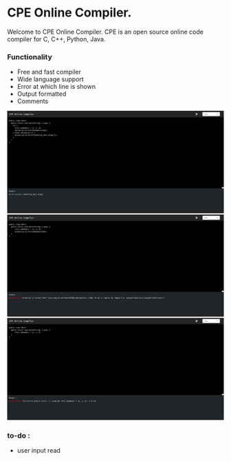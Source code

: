 # CPE Online Compiler.
Welcome to CPE Online Compiler.
CPE is an open source online code compiler for C, C++, Python, Java.

### Functionality
- Free and fast compiler
- Wide language support
- Error at which line is shown
- Output formatted
- Comments


<img src="./images/1.png">
<img src="./images/2.png">
<img src="./images/3.png">

### to-do :
-  user input read


